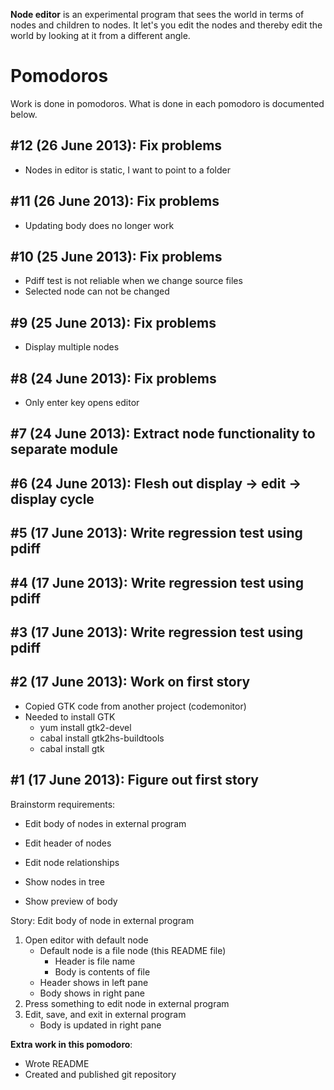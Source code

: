 **Node editor** is an experimental program that sees the world in terms of
nodes and children to nodes. It let's you edit the nodes and thereby edit the
world by looking at it from a different angle.

# Pomodoros

Work is done in pomodoros. What is done in each pomodoro is documented below.

## #12 (26 June 2013): Fix problems

* Nodes in editor is static, I want to point to a folder

## #11 (26 June 2013): Fix problems

* Updating body does no longer work

## #10 (25 June 2013): Fix problems

* Pdiff test is not reliable when we change source files
* Selected node can not be changed

## #9 (25 June 2013): Fix problems

* Display multiple nodes

## #8 (24 June 2013): Fix problems

* Only enter key opens editor

## #7 (24 June 2013): Extract node functionality to separate module

## #6 (24 June 2013): Flesh out display -> edit -> display cycle

## #5 (17 June 2013): Write regression test using pdiff

## #4 (17 June 2013): Write regression test using pdiff

## #3 (17 June 2013): Write regression test using pdiff

## #2 (17 June 2013): Work on first story

* Copied GTK code from another project (codemonitor)
* Needed to install GTK
    * yum install gtk2-devel
    * cabal install gtk2hs-buildtools
    * cabal install gtk

## #1 (17 June 2013): Figure out first story

Brainstorm requirements:

* Edit body of nodes in external program

* Edit header of nodes
* Edit node relationships

* Show nodes in tree
* Show preview of body

Story: Edit body of node in external program

1. Open editor with default node
    * Default node is a file node (this README file)
        * Header is file name
        * Body is contents of file
    * Header shows in left pane
    * Body shows in right pane
2. Press something to edit node in external program
3. Edit, save, and exit in external program
    * Body is updated in right pane

**Extra work in this pomodoro**:

* Wrote README
* Created and published git repository
